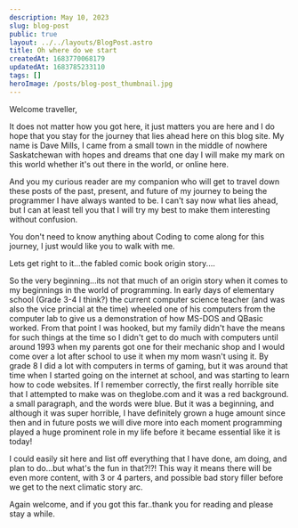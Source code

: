 ```yaml
---
description: May 10, 2023
slug: blog-post
public: true
layout: ../../layouts/BlogPost.astro
title: Oh where do we start
createdAt: 1683770068179
updatedAt: 1683785233110
tags: []
heroImage: /posts/blog-post_thumbnail.jpg
---
```



Welcome traveller, 

It does not matter how you got here, it just matters you are here and I do hope that you stay for the journey that lies ahead here on this blog site. My name is Dave Mills, I came from a small town in the middle of nowhere Saskatchewan with hopes and dreams that one day I will make my mark on this world whether it's out there in the world, or online here. 

And you my curious reader are my companion who will get to travel down these posts of the past, present, and future of my journey to being the programmer I have always wanted to be. I can't say now what lies ahead, but I can at least tell you that I will try my best to make them interesting without confusion. 

You don't need to know anything about Coding to come along for this journey, I just would like you to walk with me.

Lets get right to it...the fabled comic book origin story....



So the very beginning...its not that much of an origin story when it comes to my beginnings in the world of programming. In early days of elementary school (Grade 3-4 I think?) the current computer science teacher (and was also the vice princial at the time) wheeled one of his computers from the computer lab to give us a demonstration of how MS-DOS and QBasic worked. From that point I was hooked, but my family didn't have the means for such things at the time so I didn't get to do much with computers until around 1993 when my parents got one for their mechanic shop and I would come over a lot after school to use it when my mom wasn't using it. By grade 8 I did a lot with computers in terms of gaming, but it was around that time when I started going on the internet at school, and was starting to learn how to code websites. If I remember correctly, the first really horrible site that I attempted to make was on theglobe.com and it was a red background. a small paragraph, and the words were blue. But it was a beginning, and although it was super horrible, I have definitely grown a huge amount since then and in future posts we will dive more into each moment programming played a huge prominent role in my life before it became essential like it is today! 

I could easily sit here and list off everything that I have done, am doing, and plan to do...but what's the fun in that?!?! This way it means there will be even more content, with 3 or 4 parters, and possible bad story filler before we get to the next climatic story arc. 

Again welcome, and if you got this far..thank you for reading and please stay a while. 